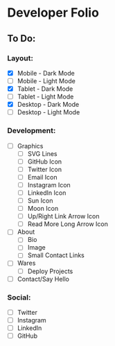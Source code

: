 # Developer Folio
## To Do:
### Layout:
* [x] Mobile - Dark Mode
* [ ] Mobile - Light Mode 
* [x] Tablet - Dark Mode
* [ ] Tablet - Light Mode
* [x] Desktop - Dark Mode
* [ ] Desktop - Light Mode

### Development:
* [ ] Graphics
  * [ ] SVG Lines
  * [ ] GitHub Icon
  * [ ] Twitter Icon
  * [ ] Email Icon
  * [ ] Instagram Icon
  * [ ] LinkedIn Icon
  * [ ] Sun Icon
  * [ ] Moon Icon
  * [ ] Up/Right Link Arrow Icon
  * [ ] Read More Long Arrow Icon
* [ ] About
  * [ ] Bio 
  * [ ] Image
  * [ ] Small Contact Links
* [ ] Wares
  * [ ] Deploy Projects
* [ ] Contact/Say Hello 

### Social:
* [ ] Twitter
* [ ] Instagram
* [ ] LinkedIn
* [ ] GitHub
